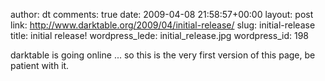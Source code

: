 author: dt
comments: true
date: 2009-04-08 21:58:57+00:00
layout: post
link: http://www.darktable.org/2009/04/initial-release/
slug: initial-release
title: initial release!
wordpress_lede: initial_release.jpg
wordpress_id: 198

darktable is going online ... so this is the very first version of this page, be patient with it.
